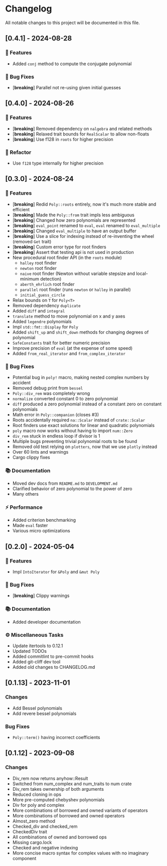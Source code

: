 # Changelog

All notable changes to this project will be documented in this file.

## [0.4.1] - 2024-08-28

### 🚀 Features

- Added `conj` method to compute the conjugate polynomial

### 🐛 Bug Fixes

- [**breaking**] Parallel not re-using given initial guesses

## [0.4.0] - 2024-08-26

### 🚀 Features

- [**breaking**] Removed dependency on `nalgebra` and related methods
- [**breaking**] Relaxed trait bounds for `RealScalar` to allow non-floats
- [**breaking**] Use f128 in `roots` for higher precision

### 🚜 Refactor

- Use `f128` type internally for higher precision

## [0.3.0] - 2024-08-24

### 🚀 Features

- [**breaking**] Redid `Poly::roots` entirely, now it's much more stable and efficient
- [**breaking**] Made the `Poly::from` trait impls less ambiguous
- [**breaking**] Changed how zero polynomials are represented
- [**breaking**] `eval_point` renamed to `eval`, `eval` renamed to `eval_multiple`
- [**breaking**] Changed `eval_multiple` to have an output buffer
- [**breaking**] Use a slice for indexing instead of re-inventing the wheel (removed `Get` trait)
- [**breaking**] Custom error type for root finders
- [**breaking**] Assert that testing api is not used in production
- New procedural root finder API (in the `roots` module)
    - `halley` root finder
    - `newton` root finder
    - `naive` root finder (Newton without variable stepsize and local-minimum detection)
    - `aberth_ehrlich` root finder
    - `parallel` root finder (runs `newton` or `halley` in parallel)
    - `initial_guess_circle`
- Relax bounds on `T` for `Poly<T>`
- Removed dependency `duplicate`
- Added `diff` and `integral`
- `translate` method to move polynomial on x and y axes
- Added `legendre` polynomials
- Impl `std::fmt::Display` for `Poly`
- Added `shift_up` and `shift_down` methods for changing degrees of polynomial
- `SafeConstants` trait for better numeric precision
- Improve precision of `eval` (at the expense of some speed)
- Added `from_real_iterator` and `from_complex_iterator`

### 🐛 Bug Fixes

- Potential bug in `poly!` macro, making nested complex numbers by accident
- Removed debug print from `bessel`
- `Poly::div_rem` was completely wrong
- `normalize` converted constant 0 to zero polynomial
- `diff` produced a zero polynomial instead of a constant zero on constant polynomials
- Math error in `Poly::companion` (closes #3)
- Roots accidentally required `na::Scalar` instead of `crate::Scalar`
- Root finders use exact solutions for linear and quadratic polynomials
- `poly` macro now works without having to import `num::Zero`
- `div_rem` stuck in endless loop if divisor is 1
- Multiple bugs preventing trivial polynomial roots to be found
- Removed old test relying on `plotters`, now that we use `plotly` instead
- Over 60 lints and warnings
- Cargo clippy fixes

### 📚 Documentation

- Moved dev docs from `README.md` to `DEVELOPMENT.md`
- Clarified behavior of zero polynomial to the power of zero
- Many others

### ⚡ Performance

- Added criterion benchmarking
- Made `eval` faster
- Various micro optimizations

## [0.2.0] - 2024-05-04

### 🚀 Features

- Impl `IntoIterator` for `&Poly` and `&mut Poly`

### 🐛 Bug Fixes

- [**breaking**] Clippy warnings

### 📚 Documentation

- Added developer documentation

### ⚙️ Miscellaneous Tasks

- Update itertools to 0.12.1
- Updated TODOs
- Added commitlint to pre-commit hooks
- Added git-cliff dev tool
- Added old changes to CHANGELOG.md

## [0.1.13] - 2023-11-01

### Changes
- Add Bessel polynomials
- Add revere bessel polynomials

### Bug Fixes
- `Poly::term()` having incorrect coefficients

## [0.1.12] - 2023-09-08

### Changes

- Div_rem now returns anyhow::Result
- Switched from num_complex and num_traits to num crate
- Div_rem takes ownership of both arguments
- Reduced cloning in ops
- More pre-computed chebyshev polynomials
- Div for poly and complex
- More combinations of borrowed and owned variants of operators
- More combinations of borrowed and owned operators
- Almost_zero method
- Checked_div and checked_rem
- CheckedDiv trait
- All combinations of owned and borrowed ops
- Missing cargo.lock
- Checked and negative indexing
- More concise macro syntax for complex values with no imaginary component

<!-- generated by git-cliff -->
